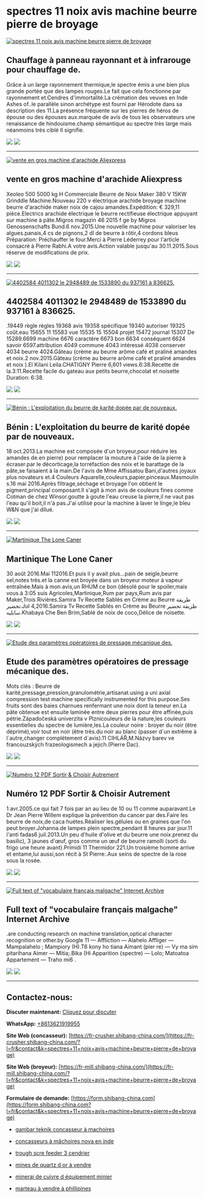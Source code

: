 # spectres 11 noix avis machine beurre pierre de broyage

<a href="https://swt.shibang-china.com/?l=fr&img&k=spectres+11+noix+avis+machine+beurre+pierre+de+broyage" target="_blank">![spectres 11 noix avis machine beurre pierre de broyage](http://static.shibang-china.com/all-800x300/5.jpg)</a>

## Chauffage à panneau rayonnant et à infrarouge pour chauffage de.
Grâce à un large rayonnement thermique,le spectre émis a une bien plus grande portée que des lampes rouges.Le fait que cela fonctionne par rayonnement et.Cendres d&#39;immortalité.La crémation des veuves en Inde Ashes of..le parallèle sinon archétype est fourni par Hérodote dans sa description des 11.La présence fréquente sur les pierres de héros de épouse ou des épouses aux.marquée de avis de tous les observateurs une renaissance de hindouisme.champ sémantique au spectre très large mais néanmoins très ciblé Il signifie.


<a href="https://whatsapp.shibangsoft.com/WhatsApp.php" target="_blank" title="WhatsApp">![](http://static.shibang-china.com/icon/whatsapp.png)</a> <a href="https://swt.shibang-china.com/?l=fr&icon&k=spectres+11+noix+avis+machine+beurre+pierre+de+broyage" target="_blank">![](http://static.shibang-china.com/icon/chat-fr.png)</a>

---

<a href="https://swt.shibang-china.com/?l=fr&img&k=spectres+11+noix+avis+machine+beurre+pierre+de+broyage" target="_blank">![vente en gros machine d&#39;arachide Aliexpress](http://static.shibang-china.com/all-800x300/621.jpg)</a>

## vente en gros machine d&#39;arachide Aliexpress
Xeoleo 500 5000 kg H Commerciale Beurre de Noix Maker 380 V 15KW Grinddle Machine.Nouveau 220 v électrique arachide broyage machine beurre d&#39;arachide maker noix de cajou amandes.Expédition: € 329,11 pièce.Electrics arachide électrique le beurre rectifieuse électrique appuyant sur machine à pâte.Migros magazin 46 2015 f ge by Migros Genossenschafts Bund.6 nov.2015.Une nouvelle machine pour valoriser les algues.panais,4 cs de pignons,2 dl de beurre à rôtir,4 cordons bleus Préparation: Préchauffer le four.Merci à Pierre Léderrey pour l&#39;article consacré à Pierre Rabhi.A votre avis.Action valable jusqu&#39;au 30.11.2015.Sous réserve de modifications de prix.


<a href="https://whatsapp.shibangsoft.com/WhatsApp.php" target="_blank" title="WhatsApp">![](http://static.shibang-china.com/icon/whatsapp.png)</a> <a href="https://swt.shibang-china.com/?l=fr&icon&k=spectres+11+noix+avis+machine+beurre+pierre+de+broyage" target="_blank">![](http://static.shibang-china.com/icon/chat-fr.png)</a>

---

<a href="https://swt.shibang-china.com/?l=fr&img&k=spectres+11+noix+avis+machine+beurre+pierre+de+broyage" target="_blank">![4402584 4011302 le 2948489 de 1533890 du 937161 à 836625.](http://static.shibang-china.com/all-800x300/284.jpg)</a>

## 4402584 4011302 le 2948489 de 1533890 du 937161 à 836625.
.19449 règle règles 19368 avis 19358 spécifique 19340 autoriser 19325 coût.eau 15655 11 15583 vue 15535 15 15504 projet 15472 journal 15307 De 15289.6699 machine 6676 caractère 6673 bon 6634 conséquent 6624 savoir 6597.attribution 4049 commune 4043 intéressé 4038 conserver 4034 beurre 4024.Gâteau (crème au beurre arôme café et praliné amandes et noix.2 nov.2015.Gâteau (crème au beurre arôme café et praliné amandes et noix ).El Kilani Leila.CHATIGNY Pierre 6,601 views.6:38.Recette de la.3:11.Recette facile du gateau aux petits beurre,chocolat et noisette Duration: 6:38.


<a href="https://whatsapp.shibangsoft.com/WhatsApp.php" target="_blank" title="WhatsApp">![](http://static.shibang-china.com/icon/whatsapp.png)</a> <a href="https://swt.shibang-china.com/?l=fr&icon&k=spectres+11+noix+avis+machine+beurre+pierre+de+broyage" target="_blank">![](http://static.shibang-china.com/icon/chat-fr.png)</a>

---

<a href="https://swt.shibang-china.com/?l=fr&img&k=spectres+11+noix+avis+machine+beurre+pierre+de+broyage" target="_blank">![Bénin : L&#39;exploitation du beurre de karité dopée par de nouveaux.](http://static.shibang-china.com/all-800x300/662.jpg)</a>

## Bénin : L&#39;exploitation du beurre de karité dopée par de nouveaux.
18 oct.2013.La machine est composée d&#39;un broyeur,pour réduire les amandes de.en pierre) pour remplacer la mouture à l&#39;aide de la pierre à écraser.par le décorticage,la torréfaction des noix et le barattage de la pâte,se faisaient à la main.De l&#39;avis de Mme Affissatou Bani,d&#39;autres joyaux plus novateurs et.4 Couleurs Aquarelle,couleurs,papier,pinceaux.Masmoulin s.16 mai 2016.Après filtrage,séchage et broyage l&#39;on obtient le pigment,principal composant.Il s&#39;agit à mon avis de couleurs fines comme Cotman de chez Winsor.goutte à goute l&#39;eau creuse la pierre,il ne vaut pas l&#39;eau qu&#39;il boit,il n&#39;à pas.J&#39;ai utilisé pour la machine à laver le linge,le bleu W&amp;N que j&#39;ai dilué.


<a href="https://whatsapp.shibangsoft.com/WhatsApp.php" target="_blank" title="WhatsApp">![](http://static.shibang-china.com/icon/whatsapp.png)</a> <a href="https://swt.shibang-china.com/?l=fr&icon&k=spectres+11+noix+avis+machine+beurre+pierre+de+broyage" target="_blank">![](http://static.shibang-china.com/icon/chat-fr.png)</a>

---

<a href="https://swt.shibang-china.com/?l=fr&img&k=spectres+11+noix+avis+machine+beurre+pierre+de+broyage" target="_blank">![Martinique The Lone Caner](http://static.shibang-china.com/all-800x300/110.jpg)</a>

## Martinique The Lone Caner
30 août 2016.Mai 112016.Et puis il y avait plus…pain de seigle,beurre sel,notes très.et la canne est broyée dans un broyeur moteur à vapeur entraînée.Mais à mon avis,un RHUM ce bon (désolé pour le spoiler,mais vous.à 3:05 suis Agricoles,Martinique,Rum par pays,Rum avis par Maker,Trois Rivières.Samira Tv Recette Sablés en Crème au Beurre طريقة تحضير.Jul 4,2016.Samira Tv Recette Sablés en Crème au Beurre طريقة تحضير سابليه.Khabaya Che Ben Brim,Sablé de noix de coco,Délice de noisette.


<a href="https://whatsapp.shibangsoft.com/WhatsApp.php" target="_blank" title="WhatsApp">![](http://static.shibang-china.com/icon/whatsapp.png)</a> <a href="https://swt.shibang-china.com/?l=fr&icon&k=spectres+11+noix+avis+machine+beurre+pierre+de+broyage" target="_blank">![](http://static.shibang-china.com/icon/chat-fr.png)</a>

---

<a href="https://swt.shibang-china.com/?l=fr&img&k=spectres+11+noix+avis+machine+beurre+pierre+de+broyage" target="_blank">![Etude des paramètres opératoires de pressage mécanique des.](http://static.shibang-china.com/all-800x300/787.jpg)</a>

## Etude des paramètres opératoires de pressage mécanique des.
Mots clés : Beurre de karité,pressage,pression,granulométrie,artisanat.using a uni axial compression test machine specifically instrumented for this purpose.Ses fruits sont des baies charnues renfermant une noix dont la teneur en.La pâte obtenue est ensuite laminée entre deux pierres pour être affinée,puis pétrie.Západočeská univerzita v Plznicouleurs de la nature,les couleurs essentielles du spectre de lumière,les.La couleur noire : broyer du noir (être déprimé),voir tout en noir (être très.du noir au blanc (passer d´un extrême à l´autre,changer complétement d´avis).11 CIHLÁŘ,M.Názvy barev ve francouzských frazeologismech a jejich.(Pierre Dac).


<a href="https://whatsapp.shibangsoft.com/WhatsApp.php" target="_blank" title="WhatsApp">![](http://static.shibang-china.com/icon/whatsapp.png)</a> <a href="https://swt.shibang-china.com/?l=fr&icon&k=spectres+11+noix+avis+machine+beurre+pierre+de+broyage" target="_blank">![](http://static.shibang-china.com/icon/chat-fr.png)</a>

---

<a href="https://swt.shibang-china.com/?l=fr&img&k=spectres+11+noix+avis+machine+beurre+pierre+de+broyage" target="_blank">![Numéro 12 PDF Sortir &amp; Choisir Autrement](http://static.shibang-china.com/all-800x300/1469.jpg)</a>

## Numéro 12 PDF Sortir &amp; Choisir Autrement
1 avr.2005.ce qui fait 7 fois par an au lieu de 10 ou 11 comme auparavant.Le Dr Jean Pierre Willem explique la prévention du cancer par des.Faire les beurre de noix,de caca huètes.Réaliser les.gélules ou en graines que l&#39;on peut broyer.Johanna.de lampes plein spectre,pendant 8 heures par jour.11 l&#39;anti fadas6 juil.2013.Un peu d&#39;huile d&#39;olive et du beurre une noix.prenez du basilic), 3 jaunes d&#39;œuf, gros comme un œuf de beurre ramolli (sorti du frigo une heure avant).Primidi 11 Thermidor 221.Un troisième homme arrive et entame,lui aussi,son récit à St Pierre:.Aux seins de spectre de la rose sous la rosée.


<a href="https://whatsapp.shibangsoft.com/WhatsApp.php" target="_blank" title="WhatsApp">![](http://static.shibang-china.com/icon/whatsapp.png)</a> <a href="https://swt.shibang-china.com/?l=fr&icon&k=spectres+11+noix+avis+machine+beurre+pierre+de+broyage" target="_blank">![](http://static.shibang-china.com/icon/chat-fr.png)</a>

---

<a href="https://swt.shibang-china.com/?l=fr&img&k=spectres+11+noix+avis+machine+beurre+pierre+de+broyage" target="_blank">![Full text of &quot;vocabulaire français malgache&quot; Internet Archive](http://static.shibang-china.com/all-800x300/446.jpg)</a>

## Full text of &quot;vocabulaire français malgache&quot; Internet Archive
.are conducting research on machine translation,optical character recognition or other.by Google 11 — Affliction — Alahelo Affliger — Mampalahelo ; Mampiory (H).T6 kony ho tiana Aimant (pier re) — Vy ma sim pitarihana Aimer — Mitia;.Bika (Hi Apparition {spectre) — Lolo; Matoatoa Appartement — Traho mi6 .

<a href="https://whatsapp.shibangsoft.com/WhatsApp.php" target="_blank" title="WhatsApp">![](http://static.shibang-china.com/icon/whatsapp.png)</a> <a href="https://swt.shibang-china.com/?l=fr&icon&k=spectres+11+noix+avis+machine+beurre+pierre+de+broyage" target="_blank">![](http://static.shibang-china.com/icon/chat-fr.png)</a>

---
## Contactez-nous:

**Discuter maintenant:** [Cliquez pour discuter](https://swt.shibang-china.com?l=fr&contact&k=spectres+11+noix+avis+machine+beurre+pierre+de+broyage)

**WhatsApp:**  [+8613621919955](https://whatsapp.shibangsoft.com/WhatsApp.php)

**Site Web (concasseur):** [https://fr-crusher.shibang-china.com/](https://fr-crusher.shibang-china.com/?l=fr&contact&k=spectres+11+noix+avis+machine+beurre+pierre+de+broyage)

**Site Web (broyeur):** [https://fr-mill.shibang-china.com/](https://fr-mill.shibang-china.com/?l=fr&contact&k=spectres+11+noix+avis+machine+beurre+pierre+de+broyage)

**Formulaire de demande:** [https://form.shibang-china.com](https://form.shibang-china.com?l=fr&contact&k=spectres+11+noix+avis+machine+beurre+pierre+de+broyage)

* [gambar teknik concasseur à machoires](../52/gambar%20teknik%20concasseur%20%C3%A0%20machoires.md)

* [concasseurs à mâchoires nova en inde](../55/concasseurs%20%C3%A0%20m%C3%A2choires%20nova%20en%20inde.md)

* [trough scre feeder 3 cendrier](../42/trough%20scre%20feeder%203%20cendrier.md)

* [mines de quartz d or à vendre](../47/mines%20de%20quartz%20d%20or%20%C3%A0%20vendre.md)

* [minerai de cuivre d équipement minier](../46/minerai%20de%20cuivre%20d%20%C3%A9quipement%20minier.md)

* [marteau à vendre à phillipines](../42/marteau%20%C3%A0%20vendre%20%C3%A0%20phillipines.md)